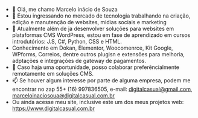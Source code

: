 - 👋 Olá, me chamo Marcelo inácio de Souza
- 👀 Estou ingressando no mercado de tecnologia trabalhando na criação, edição e manutenção de websites, midias sociais e marketing
- 🌱 Atualmente além de ja desenvolver soluções para websites em plataformas CMS WordPress, estou em fase de aprendizado em cursos introdutórios: J.S, C#, Python, CSS e HTML.
- Conhecimento em Dokan, Elementor, Woocomenrce, Kit Google, WPforms, Correios, dentre outros plugisn e extensões para melhoria, adptações e integrações de gateway de pagamentos. 
- 💞️ Caso haja uma oportunidade, posso colaborar preferêncialmente remotamente em soluções CMS.
- 📫 Se houver algum interesse por parte de alguma empresa, podem me encontrar no zap 55+ (16) 997836505, e-mail: digitalcasual@gmail.com, marceloinaciosoua@digitalcasual.com.br
- Ou ainda acesse meu site, inclusive este um dos meus projetos web: https://www.digitalcasual.com.br
<!---
Marcelo-Inacio-Souza/Marcelo-Inacio-Souza is a ✨ special ✨ repository because its `README.md` (this file) appears on your GitHub profile.
You can click the Preview link to take a look at your changes.
--->
